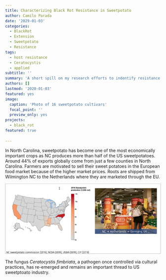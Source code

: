 ```yaml
---
title: Characterizing Black Rot Resistance in Sweetpotato
author: Camilo Parada
date: '2029-01-03'
categories:
  - BlackRot
  - Extension
  - Sweetpotato
  - Resistance
tags:
  - host resistance
  - Ceratocystis
  - applied
subtitle: ''
summary: 'A short spill on my research efforts to indentify resistance in sweetpotato to black rot.'
authors: []
lastmod: '2020-01-03'
featured: yes
image:
  caption: 'Photo of 16 sweetpotato cultivars'
  focal_point: ''
  preview_only: yes
projects: 
  - black_rot
featured: true

---
```




In North Carolina, sweetpotato has become one of the most economically important crops as NC produces more than half of the US sweetpotatoes. Around 44% of exports globally come from just a few counties in North Carolina. Farmers are motivated to sell their sweet potatoes in the European food market because of the higher market prices. Roots are shipped from Wilmington NC to the Netherlands where they are marketed through the EU. 

![](sweetpotato_intro.png)

The fungus *Ceratocystis fimbriata*, a pathogen once controlled via cultural practices, has re-emerged and remains an important thread to US sweetptoato industry. 

